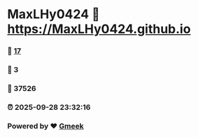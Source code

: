 # MaxLHy0424 :link: https://MaxLHy0424.github.io 
### :page_facing_up: [17](https://MaxLHy0424.github.io/tag.html) 
### :speech_balloon: 3 
### :hibiscus: 37526 
### :alarm_clock: 2025-09-28 23:32:16 
### Powered by :heart: [Gmeek](https://github.com/Meekdai/Gmeek)
